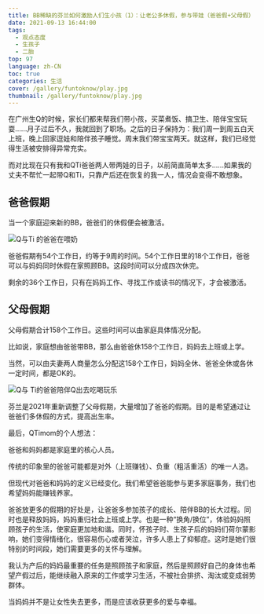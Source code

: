 ```yaml
---
title: BB稀缺的芬兰如何激励人们生小孩（1）：让老公多休假，参与带娃（爸爸假+父母假）
date: 2021-09-13 16:44:00
tags: 
  - 观点态度
  - 生孩子
  - 二胎
top: 97
language: zh-CN
toc: true
categories: 生活
cover: /gallery/funtoknow/play.jpg
thumbnail: /gallery/funtoknow/play.jpg
---
```


在广州生Q的时候，家长们都来帮我们带小孩，买菜煮饭、搞卫生、陪伴宝宝玩耍......月子过后不久，我就回到了职场。之后的日子保持为：我们周一到周五白天上班，晚上回家逗娃和陪伴孩子睡觉。周末我们带宝宝两天。就这样，我们已经觉得生活被安排得异常充实。

<!-- more -->

而对比现在只有我和QTi爸爸两人带两娃的日子，以前简直简单太多......如果我的丈夫不帮忙一起带Q和Ti，只靠产后还在恢复的我一人，情况会变得不敢想象。

## 爸爸假期

当一个家庭迎来新的BB，爸爸们的休假便会被激活。

![Q与Ti 的爸爸在喂奶](https://res.cloudinary.com/dtyie1sma/image/upload/v1631541443/HUSTi/WhatsApp_Image_2021-09-13_at_11.04.15_%E5%89%AF%E6%9C%AC_qdd7bq.jpg)

爸爸假期有54个工作日，约等于9周的时间。54个工作日里的18个工作日，爸爸可以与妈妈同时休假在家照顾BB。这段时间可以分成四次休完。

剩余的36个工作日，只有在妈妈工作、寻找工作或读书的情况下，才会被激活。

## 父母假期

父母假期合计158个工作日。这些时间可以由家庭具体情况分配。

比如说，家庭想由爸爸带BB，那么由爸爸休158个工作日，妈妈去上班或上学。

当然，可以由夫妻两人商量怎么分配这158个工作日，妈妈全休、爸爸全休或各休一定时间，都是OK的。

![Q与 Ti的爸爸陪伴Q出去吃喝玩乐](https://res.cloudinary.com/dtyie1sma/image/upload/v1631541443/HUSTi/WhatsApp_Image_2021-09-13_at_11.05.35_%E5%89%AF%E6%9C%AC_l7lno9.jpg)

芬兰是2021年重新调整了父母假期，大量增加了爸爸的假期。目的是希望通过让爸爸们多休假的方式，提高出生率。

最后，QTimom的个人想法：

爸爸和妈妈都是家庭里的核心人员。

传统的印象里的爸爸可能都是对外（上班赚钱）、负重（粗活重活）的唯一人选。

但现代对爸爸和妈妈的定义已经变化。我们希望爸爸能参与更多家庭事务，我们也希望妈妈能赚钱养家。

爸爸放更多的假期的好处是，让爸爸多参加孩子的成长、陪伴BB的长大过程。同时也是释放妈妈，妈妈重归社会上班或上学。也是一种“换角/换位”，体验妈妈照顾孩子的生活，使家庭更加地和谐。同时，怀孩子时、生孩子后的妈妈们荷尔蒙影响，她们变得情绪化，很容易伤心或者哭泣，许多人患上了抑郁症。这时是她们很特别的时间段，她们需要更多的关怀与理解。

我认为产后的妈妈最重要的任务是照顾孩子和家庭，然后是照顾好自己的身体也希望产假过后，能继续融入原来的工作或学习生活，不被社会排挤、淘汰或变成弱势群体。

当妈妈并不是让女性失去更多，而是应该收获更多的爱与幸福。